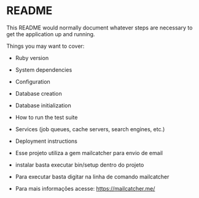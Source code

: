 # README

This README would normally document whatever steps are necessary to get the
application up and running.

Things you may want to cover:

* Ruby version

* System dependencies

* Configuration

* Database creation

* Database initialization

* How to run the test suite

* Services (job queues, cache servers, search engines, etc.)

* Deployment instructions

* Esse projeto utiliza a gem mailcatcher para envio de email
* instalar basta executar bin/setup dentro do projeto
* Para executar basta digitar na linha de comando mailcatcher
* Para mais informações acesse: https://mailcatcher.me/
